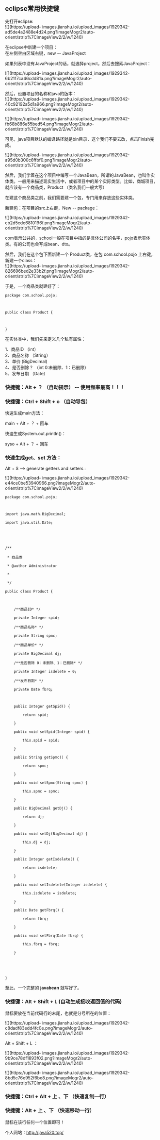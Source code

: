 ##  eclipse常用快捷键

先打开eclipse:  
![](https://upload-
images.jianshu.io/upload_images/1929342-ad5de4a2488e4d24.png?imageMogr2/auto-
orient/strip%7CimageView2/2/w/1240)

在eclipse中新建一个项目：  
在左侧空白区域右键，new -- JavaProject

如果列表中没有JavaProject的话，就选择project，然后去搜索JavaProject：

![](https://upload-
images.jianshu.io/upload_images/1929342-6b2117ca46cdd81a.png?imageMogr2/auto-
orient/strip%7CimageView2/2/w/1240)

然后，设置项目的名称和java的版本：  
![](https://upload-
images.jianshu.io/upload_images/1929342-40c92192a5d1a966.png?imageMogr2/auto-
orient/strip%7CimageView2/2/w/1240)

![](https://upload-
images.jianshu.io/upload_images/1929342-fb68b886a55bed54.png?imageMogr2/auto-
orient/strip%7CimageView2/2/w/1240)

可见，java项目默认的编译路径就是bin目录，这个我们不要去改，点击Finish完成。

![](https://upload-
images.jianshu.io/upload_images/1929342-a95d0b300c6ffbf0.png?imageMogr2/auto-
orient/strip%7CimageView2/2/w/1240)

然后，我们学着在这个项目中编写一个JavaBean，所谓的JavaBean，也叫作实体类。一般用来描述现实生活中，或者项目中的某个实际类型。比如，商城项目，就应该有一个商品类，Product
（类名我们一般大写）

在建这个商品类之前，我们需要建一个包，专门用来存放这些实体类。

新建包：在项目的src上右键，New -- package：

![](https://upload-
images.jianshu.io/upload_images/1929342-cb2d5cde6810196f.png?imageMogr2/auto-
orient/strip%7CimageView2/2/w/1240)

com表示公共的，school一般在项目中指的是具体公司的名字，pojo表示实体类。有的公司也会写成bean、dto。

然后，我们在这个包下面新建一个 Product类，在包 com.school.pojo 上右键，新建一个class：  
![](https://upload-
images.jianshu.io/upload_images/1929342-826696bed2e33b2f.png?imageMogr2/auto-
orient/strip%7CimageView2/2/w/1240)

于是，一个商品类就建好了：

    
    
    package com.school.pojo;
    
    public class Product {
    
    }

在实体类中，我们先来定义几个私有属性：

1、商品ID （int）  
2、商品名称 （String）  
3、单价 (BigDecimal)  
4、是否删除？ （int 0:未删除、1：已删除）  
5、发布日期 （Date）

### 快捷键：Alt + ？ （自动提示） -- 使用频率最高！！！

### 快捷键：Ctrl + Shift + o （自动导包）

快速生成main方法：

main + Alt + ？ + 回车

快速生成System.out.println()：

syso + Alt + ？ + 回车

### 快速生成get、set 方法：

Alt + S --> generate getters and setters :

![](https://upload-
images.jianshu.io/upload_images/1929342-e44ce0be53940966.png?imageMogr2/auto-
orient/strip%7CimageView2/2/w/1240)

    
    
    package com.school.pojo;
    
    import java.math.BigDecimal;
    import java.util.Date;
    
    
    /**
     * 商品类
     * @author Administrator
     *
     */
    public class Product {
        
        /**商品ID* */
        private Integer spid;
        /**商品名称* */
        private String spmc;
        /**商品单价* */
        private BigDecimal dj;
        /**是否删除 0：未删除、1：已删除* */
        private Integer isdelete = 0;
        /**发布日期* */
        private Date fbrq;
        
        public Integer getSpid() {
            return spid;
        }
        public void setSpid(Integer spid) {
            this.spid = spid;
        }
        public String getSpmc() {
            return spmc;
        }
        public void setSpmc(String spmc) {
            this.spmc = spmc;
        }
        public BigDecimal getDj() {
            return dj;
        }
        public void setDj(BigDecimal dj) {
            this.dj = dj;
        }
        public Integer getIsdelete() {
            return isdelete;
        }
        public void setIsdelete(Integer isdelete) {
            this.isdelete = isdelete;
        }
        public Date getFbrq() {
            return fbrq;
        }
        public void setFbrq(Date fbrq) {
            this.fbrq = fbrq;
        }
        
        
    }

至此，一个完整的 **javabean** 就写好了。

### 快捷键：Alt + Shift + L (自动生成接收返回值的代码)

鼠标要放在当前代码行的末尾，也就是分号所在的位置：

![](https://upload-
images.jianshu.io/upload_images/1929342-c8dadf83edd4fc0e.png?imageMogr2/auto-
orient/strip%7CimageView2/2/w/1240)

Alt + Shift + L ：

![](https://upload-
images.jianshu.io/upload_images/1929342-9b9ce78df1893f02.png?imageMogr2/auto-
orient/strip%7CimageView2/2/w/1240)

![](https://upload-
images.jianshu.io/upload_images/1929342-8bd5c76e952f6be8.png?imageMogr2/auto-
orient/strip%7CimageView2/2/w/1240)

### 快捷键：Ctrl + Alt + 上 、下 （快速复制一行）

### 快捷键：Alt + 上 、下 （快速移动一行）

鼠标在该行任何一个位置即可！

个人网站：http://java520.top/

